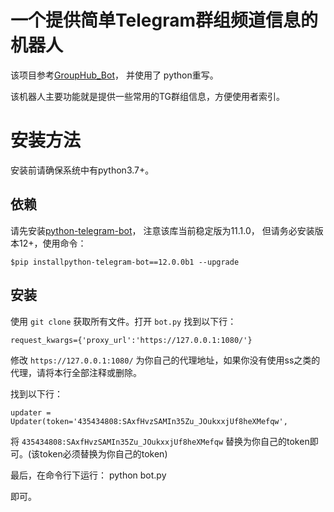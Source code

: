 # 一个提供简单Telegram群组频道信息的机器人
该项目参考[GroupHub_Bot](https://github.com/livc/GroupHub_Bot)， 并使用了
python重写。

该机器人主要功能就是提供一些常用的TG群组信息，方便使用者索引。

# 安装方法
安装前请确保系统中有python3.7+。 

## 依赖
请先安装[python-telegram-bot](https://github.com/python-telegram-bot/python-telegram-bot)， 注意该库当前稳定版为11.1.0， 但请务必安装版本12+，使用命令：

    $pip installpython-telegram-bot==12.0.0b1 --upgrade

## 安装
使用 `git clone` 获取所有文件。打开 `bot.py` 找到以下行：

    request_kwargs={'proxy_url':'https://127.0.0.1:1080/'}

修改 `https://127.0.0.1:1080/` 为你自己的代理地址，如果你没有使用ss之类的代理，请将本行全部注释或删除。

找到以下行：

    updater = Updater(token='435434808:SAxfHvzSAMIn35Zu_JOukxxjUf8heXMefqw',

将 `435434808:SAxfHvzSAMIn35Zu_JOukxxjUf8heXMefqw` 替换为你自己的token即可。(该token必须替换为你自己的token)

最后，在命令行下运行：
    python bot.py

即可。
